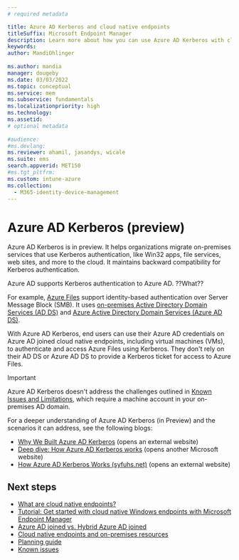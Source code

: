 ```yaml
---
# required metadata

title: Azure AD Kerberos and cloud native endpoints
titleSuffix: Microsoft Endpoint Manager
description: Learn more about how you can use Azure AD Kerberos with cloud native endpoints. You can move on-premises services that Kerberos authentication to the cloud, such as Win32 apps and file services.
keywords:
author: MandiOhlinger
  
ms.author: mandia
manager: dougeby
ms.date: 03/03/2022
ms.topic: conceptual
ms.service: mem
ms.subservice: fundamentals
ms.localizationpriority: high
ms.technology:
ms.assetid: 
# optional metadata
 
#audience:
#ms.devlang:
ms.reviewer: ahamil, jasandys, wicale
ms.suite: ems
search.appverid: MET150
#ms.tgt_pltfrm:
ms.custom: intune-azure
ms.collection:
  - M365-identity-device-management
---
```


# Azure AD Kerberos (preview)

Azure AD Kerberos is in preview. It helps organizations migrate on-premises services that use Kerberos authentication, like Win32 apps, file services, web sites, and more to the cloud. It maintains backward compatibility for Kerberos authentication.

Azure AD supports Kerberos authentication to Azure AD. ??What??

For example, [Azure Files](/azure/storage/files/storage-files-introduction) support identity-based authentication over Server Message Block (SMB). It uses [on-premises Active Directory Domain Services (AD DS)](/windows-server/identity/ad-ds/get-started/virtual-dc/active-directory-domain-services-overview) and [Azure Active Directory Domain Services (Azure AD DS)](/azure/active-directory-domain-services/overview).

With Azure AD Kerberos, end users can use their Azure AD credentials on Azure AD joined cloud native endpoints, including virtual machines (VMs), to authenticate and access Azure Files using Kerberos. They don't rely on their AD DS or Azure AD DS to provide a Kerberos ticket for access to Azure Files.

> [!IMPORTANT]
> Azure AD Kerberos doesn't address the challenges outlined in [Known Issues and Limitations](cloud-native-endpoints-known-issues.md), which require a machine account in your on-premises AD domain.

For a deeper understanding of Azure AD Kerberos (in Preview) and the scenarios it can address, see the following blogs:

- [Why We Built Azure AD Kerberos](https://syfuhs.net/why-we-built-azure-ad-kerberos) (opens an external website)
- [Deep dive: How Azure AD Kerberos works](https://techcommunity.microsoft.com/t5/itops-talk-blog/deep-dive-how-azure-ad-kerberos-works/ba-p/3070889) (opens another Microsoft website)
- [How Azure AD Kerberos Works (syfuhs.net)](https://syfuhs.net/how-azure-ad-kerberos-works) (opens an external website)

## Next steps

- [What are cloud native endpoints?](cloud-native-endpoints-overview.md)
- [Tutorial: Get started with cloud native Windows endpoints with Microsoft Endpoint Manager](cloud-native-windows-endpoints.md)
- [Azure AD joined vs. Hybrid Azure AD joined](azure-ad-joined-hybrid-azure-ad-joined.md)
- [Cloud native endpoints and on-premises resources](cloud-native-endpoints-on-premises.md)
- [Planning guide](cloud-native-endpoints-planning-guide.md)
- [Known issues](cloud-native-endpoints-known-issues.md)
